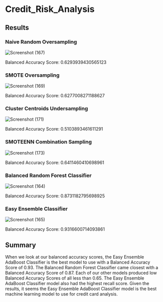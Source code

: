 # Credit_Risk_Analysis

## Results

### Naive Random Oversampling

![Screenshot (167)](https://user-images.githubusercontent.com/114521887/220454448-b665e787-52d2-441f-93f2-3585420ee3ab.png)

Balanced Accuracy Score: 0.6293939430565123

### SMOTE Oversampling

![Screenshot (169)](https://user-images.githubusercontent.com/114521887/220454608-b72aa080-c8e9-437b-866f-8136359e862f.png)

Balanced Accuracy Score: 0.6277008271188627

### Cluster Centroids Undersampling

![Screenshot (171)](https://user-images.githubusercontent.com/114521887/220455103-ec47346b-f18e-4e0d-be76-81889d70a851.png)

Balanced Accuracy Score: 0.5103893461611291

### SMOTEENN Combination Sampling

![Screenshot (173)](https://user-images.githubusercontent.com/114521887/220455376-2b2136e5-44d9-4806-b844-8683a06f518d.png)

Balanced Accuracy Score: 0.6411460410698961


### Balanced Random Forest Classifier

![Screenshot (164)](https://user-images.githubusercontent.com/114521887/220453698-8a717ef8-519a-4cf6-b574-7d00b918b6e2.png)

Balanced Accuracy Score: 0.8731182795698925

### Easy Ensemble Classifier

![Screenshot (165)](https://user-images.githubusercontent.com/114521887/220453764-7954a3e0-f611-49e1-ba37-bd3fcf220d27.png)

Balanced Accuracy Score: 0.9316600714093861

## Summary

When we look at our balanced accuracy scores, the Easy Ensemble AdaBoost Classifier is the best model to use with a Balanced Accuracy Score of 0.93. The Balanced Random Forest Classifier came closest with a Balanced Accuracy Score of 0.87. Each of our other models produced low Balanced Accuracy Scores of all less than 0.65. The Easy Ensemble AdaBoost Classifier model also had the highest recall score. Given the results, it seems the Easy Ensemble AdaBoost Classifier model is the best machine learning model to use for credit card analysis.


